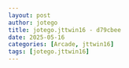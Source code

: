 ```yaml
---
layout: post
author: jotego
title: jotego.jttwin16 - d79cbee
date: 2025-05-16
categories: [Arcade, jttwin16]
tags: [jotego.jttwin16]
---
```


